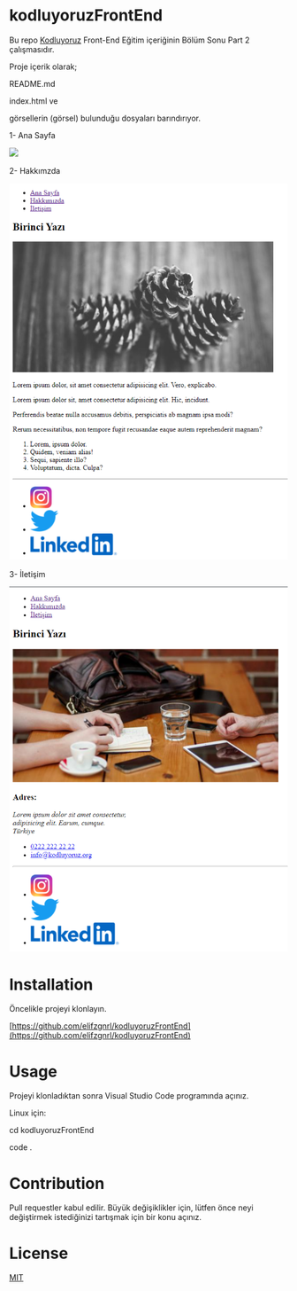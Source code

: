 # kodluyoruzFrontEnd

Bu repo [Kodluyoruz](https://www.kodluyoruz.org/) Front-End Eğitim içeriğinin Bölüm Sonu Part 2 çalışmasıdır. 

Proje içerik olarak;

README.md

index.html ve 

görsellerin (görsel) bulunduğu dosyaları barındırıyor.

1- Ana Sayfa

![](img/GindexHtml.PNG)

2- Hakkımzda

![](img/aboutUsHtml.PNG)

3- İletişim

![](img/contactHtml.PNG)

# Installation

Öncelikle projeyi klonlayın. 

[https://github.com/elifzgnrl/kodluyoruzFrontEnd](https://github.com/elifzgnrl/kodluyoruzFrontEnd)
  
# Usage
Projeyi klonladıktan sonra Visual Studio Code programında açınız.

Linux için:

cd kodluyoruzFrontEnd

code .

# Contribution
Pull requestler kabul edilir. Büyük değişiklikler için, lütfen önce neyi değiştirmek istediğinizi tartışmak için bir konu açınız.

# License
[MIT](https://choosealicense.com/licenses/mit/)
